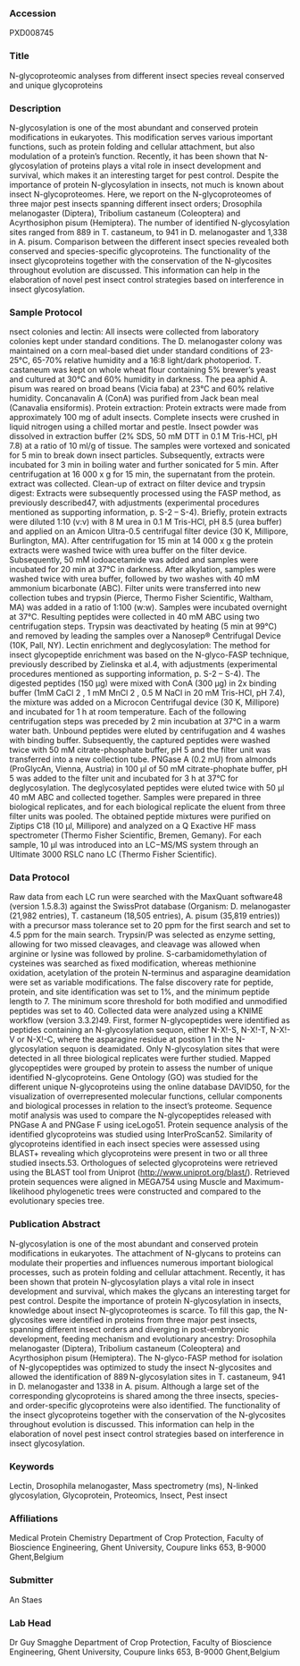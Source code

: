 ### Accession
PXD008745

### Title
N-glycoproteomic analyses from different insect species reveal conserved and  unique glycoproteins

### Description
N-glycosylation is  one  of  the  most  abundant and  conserved  protein  modifications  in eukaryotes.  This  modification  serves  various important  functions,  such  as  protein  folding  and cellular  attachment,  but  also  modulation  of  a protein’s  function.  Recently,  it  has  been  shown that N-glycosylation of proteins plays a vital role in insect development and survival, which makes it an interesting target for pest control. Despite the importance of protein N-glycosylation in insects, not  much  is  known  about  insect  N-glycoproteomes.  Here,  we  report  on  the  N-glycoproteomes  of  three  major  pest  insects spanning  different  insect  orders;  Drosophila melanogaster  (Diptera),  Tribolium  castaneum (Coleoptera)  and  Acyrthosiphon  pisum (Hemiptera).  The  number  of  identified  N-glycosylation  sites  ranged  from  889  in  T. castaneum, to 941 in D. melanogaster and 1,338 in  A.  pisum.  Comparison  between  the  different insect  species  revealed  both  conserved  and species-specific  glycoproteins.  The  functionality of  the  insect  glycoproteins  together  with  the conservation  of  the  N-glycosites  throughout evolution are discussed. This information can help in  the  elaboration  of  novel  pest  insect  control strategies  based  on  interference  in  insect  glycosylation.

### Sample Protocol
nsect  colonies  and  lectin:  All  insects  were collected  from  laboratory  colonies  kept  under standard conditions. The D. melanogaster colony was maintained on a corn meal-based diet under standard conditions  of  23-25°C,  65-70% relative humidity  and  a  16:8  light/dark  photoperiod.  T. castaneum  was  kept  on  whole  wheat  flour containing  5%  brewer’s  yeast  and  cultured  at 30°C  and  60%  humidity  in  darkness.  The  pea aphid A. pisum was reared on broad beans (Vicia faba)  at  23°C  and  60%  relative  humidity. Concanavalin  A  (ConA)  was  purified  from  Jack bean meal (Canavalia ensiformis).  Protein  extraction:  Protein  extracts  were made  from  approximately  100  mg  of  adult insects.  Complete  insects  were  crushed  in  liquid nitrogen using a chilled mortar and pestle. Insect powder  was  dissolved  in  extraction  buffer  (2% SDS, 50 mM DTT in 0.1 M Tris-HCl, pH 7.8) at a  ratio  of  10  ml/g  of  tissue.  The  samples  were vortexed and sonicated for 5 min to break down insect  particles.  Subsequently,  extracts  were incubated for 3 min in boiling water and further sonicated for 5 min. After centrifugation at 16 000 x g for 15 min, the supernatant from the protein. extract was collected.  Clean-up  of  extract  on  filter  device  and trypsin  digest:  Extracts  were  subsequently processed using the FASP method, as previously described47,  with  adjustments  (experimental procedures mentioned as supporting information, p.  S-2  –  S-4).  Briefly,  protein  extracts  were diluted  1:10 (v:v)  with  8 M  urea  in  0.1 M Tris-HCl,  pH  8.5  (urea  buffer)  and  applied  on  an Amicon Ultra-0.5 centrifugal filter device (30 K, Millipore,  Burlington,  MA).  After  centrifugation for 15 min at 14 000 x g the protein extracts were washed twice with urea buffer on the filter device. Subsequently,  50  mM  iodoacetamide  was  added and samples were incubated for 20 min at 37°C in darkness. After alkylation, samples were washed twice  with  urea  buffer,  followed  by  two  washes with  40  mM  ammonium  bicarbonate  (ABC). Filter  units  were  transferred  into  new  collection tubes  and  trypsin  (Pierce,  Thermo  Fisher Scientific, Waltham, MA) was added in a ratio of 1:100 (w:w). Samples were incubated overnight at 37°C.  Resulting  peptides  were  collected  in  40 mM ABC using two centrifugation steps. Trypsin was  deactivated  by  heating  (5  min  at  99°C)  and removed by leading the samples over a Nanosep® Centrifugal Device (10K, Pall, NY). Lectin enrichment and deglycosylation: The method  for  insect  glycopeptide  enrichment  was based on the N-glyco-FASP technique, previously described  by  Zielinska  et  al.4,  with  adjustments (experimental  procedures  mentioned  as supporting  information,  p.  S-2  –  S-4).  The digested  peptides  (150  µg)  were  mixed  with ConA (300 µg) in 2x binding buffer (1mM CaCl 2 , 1 mM  MnCl 2 ,  0.5 M  NaCl  in  20  mM  Tris-HCl, pH  7.4),  the  mixture  was  added  on  a  Microcon Centrifugal  device  (30  K,  Millipore)  and incubated  for  1  h  at  room  temperature.  Each  of the  following  centrifugation  steps  was  preceded by  2  min  incubation  at  37°C  in  a  warm  water bath.  Unbound  peptides  were  eluted  by centrifugation and 4 washes with binding buffer. Subsequently, the captured peptides were washed twice with 50 mM citrate-phosphate buffer, pH 5  and  the  filter  unit  was  transferred  into  a  new collection  tube.  PNGase  A  (0.2  mU)  from almonds (ProGlycAn, Vienna, Austria) in 100 µl of  50  mM  citrate-phophate  buffer,  pH  5  was added  to  the  filter  unit  and  incubated  for  3  h  at 37°C  for  deglycosylation.  The  deglycosylated peptides  were  eluted  twice  with  50  µl  40  mM ABC  and  collected  together.  Samples  were prepared  in  three  biological  replicates,  and  for each  biological  replicate  the  eluent  from  three filter units was pooled. The  obtained  peptide  mixtures  were  purified  on  Ziptips  C18  (10  µl, Millipore) and analyzed on a Q Exactive HF mass spectrometer (Thermo Fisher Scientific, Bremen, Gemany). For each sample, 10 µl was introduced into an  LC−MS/MS  system  through  an  Ultimate 3000 RSLC nano LC (Thermo Fisher Scientific).

### Data Protocol
Raw  data  from  each  LC  run  were  searched with  the  MaxQuant  software48  (version  1.5.8.3) against  the  SwissProt  database  (Organism:  D. melanogaster  (21,982  entries),  T.  castaneum (18,505 entries), A. pisum (35,819 entries)) with a precursor  mass  tolerance  set  to  20  ppm  for  the first  search  and  set  to  4.5  ppm  for  the  main search. Trypsin/P was selected as enzyme setting, allowing for two missed cleavages, and cleavage was  allowed  when  arginine  or  lysine  was followed  by  proline.  S-carbamidomethylation  of cysteines  was  searched  as  fixed  modification, whereas  methionine  oxidation, acetylation of the protein  N-terminus  and  asparagine  deamidation were  set  as  variable  modifications.  The  false discovery  rate  for  peptide,  protein,  and  site identification  was  set  to  1%,  and  the  minimum peptide length to 7. The minimum score threshold for  both  modified  and  unmodified  peptides  was set  to  40.  Collected  data  were  analyzed using a KNIME workflow (version 3.3.2)49. First, former  N-glycopeptides  were  identified  as peptides  containing  an  N-glycosylation  sequon, either N-X!-S, N-X!-T, N-X!-V or N-X!-C, where the  asparagine  residue  at  postion  1  in  the  N-glycosylation  sequon  is  deamidated.  Only  N-glycosylation sites that were detected in all three biological replicates were further studied. Mapped glycopeptides were  grouped by  protein  to  assess the number of unique identified N-glycoproteins. Gene Ontology (GO) was studied for the different unique N-glycoproteins using the online database DAVID50, for the visualization of overrepresented molecular  functions,  cellular  components  and biological  processes  in  relation  to  the  insect’s proteome. Sequence motif analysis was used to compare the N-glycopeptides released with PNGase A and PNGase  F  using  iceLogo51.  Protein  sequence analysis  of  the  identified  glycoproteins  was studied  using  InterProScan52.  Similarity  of glycoproteins  identified  in  each  insect  species were  assessed  using  BLAST+  revealing  which glycoproteins  were  present  in  two  or  all  three studied  insects.53.  Orthologues  of  selected glycoproteins  were  retrieved  using  the  BLAST tool from Uniprot (http://www.uniprot.org/blast/). Retrieved  protein  sequences  were  aligned  in MEGA754 using Muscle and Maximum-likelihood phylogenetic  trees  were  constructed  and compared to the evolutionary species tree.

### Publication Abstract
N-glycosylation is one of the most abundant and conserved protein modifications in eukaryotes. The attachment of N-glycans to proteins can modulate their properties and influences numerous important biological processes, such as protein folding and cellular attachment. Recently, it has been shown that protein N-glycosylation plays a vital role in insect development and survival, which makes the glycans an interesting target for pest control. Despite the importance of protein N-glycosylation in insects, knowledge about insect N-glycoproteomes is scarce. To fill this gap, the N-glycosites were identified in proteins from three major pest insects, spanning different insect orders and diverging in post-embryonic development, feeding mechanism and evolutionary ancestry: Drosophila melanogaster (Diptera), Tribolium castaneum (Coleoptera) and Acyrthosiphon pisum (Hemiptera). The N-glyco-FASP method for isolation of N-glycopeptides was optimized to study the insect N-glycosites and allowed the identification of 889&#x202f;N-glycosylation sites in T. castaneum, 941 in D. melanogaster and 1338 in A. pisum. Although a large set of the corresponding glycoproteins is shared among the three insects, species- and order-specific glycoproteins were also identified. The functionality of the insect glycoproteins together with the conservation of the N-glycosites throughout evolution is discussed. This information can help in the elaboration of novel pest insect control strategies based on interference in insect glycosylation.

### Keywords
Lectin, Drosophila  melanogaster, Mass  spectrometry  (ms), N-linked  glycosylation, Glycoprotein, Proteomics, Insect, Pest insect

### Affiliations
Medical Protein Chemistry
Department of Crop Protection, Faculty of Bioscience Engineering, Ghent University, Coupure links 653, B-9000 Ghent,Belgium

### Submitter
An Staes

### Lab Head
Dr Guy Smagghe
Department of Crop Protection, Faculty of Bioscience Engineering, Ghent University, Coupure links 653, B-9000 Ghent,Belgium


